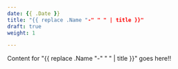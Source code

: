 ```yaml
---
date: {{ .Date }}
title: "{{ replace .Name "-" " " | title }}"
draft: true
weight: 1

---
```


Content for "{{ replace .Name "-" " " | title }}" goes here!!
